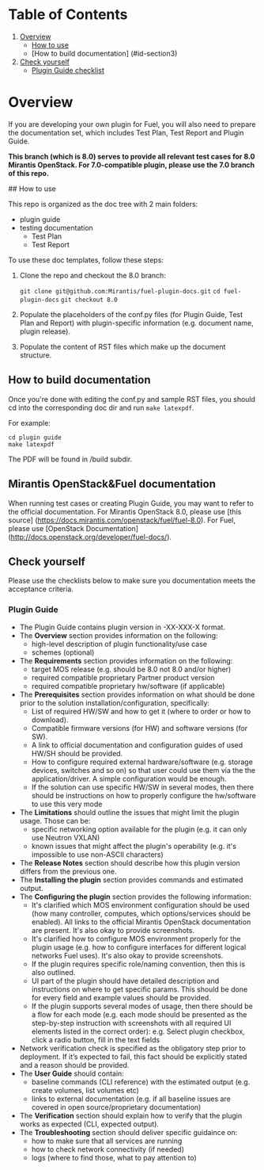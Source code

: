 # Table of Contents
1. [Overview](#id-section1)
   * [How to use](#id-section2)
   * [How to build documentation] (#id-section3)
2. [Check yourself](#id-section4)
   * [Plugin Guide checklist](#id-section5)

<div id='id-section1'/>

# Overview

If you are developing your own plugin for Fuel, you will also need to prepare the documentation set,
which includes Test Plan, Test Report and Plugin Guide.

**This branch (which is 8.0) serves to provide all relevant test cases for 8.0 Mirantis OpenStack.
For 7.0-compatible plugin, please use the 7.0 branch of this repo.**

<div id='id-section2'/>
## How to use

This repo is organized as the doc tree with 2 main folders:
- plugin guide
- testing documentation
  - Test Plan
  - Test Report

To use these doc templates, follow these steps:

1. Clone the repo and checkout the 8.0 branch:

   `git clone git@github.com:Mirantis/fuel-plugin-docs.git`
   `cd fuel-plugin-docs`
   `git checkout 8.0`
  
2. Populate the placeholders of the conf.py files (for Plugin Guide, Test Plan and Report) with plugin-specific information (e.g. document name, plugin release).

3. Populate the content of RST files which make up the document structure.

<div id='id-section3'/>

## How to build documentation

Once you're done with editing the conf.py and sample RST files, you should cd into the corresponding doc dir and
run `make latexpdf`.

For example:
```
cd plugin guide
make latexpdf
```

The PDF will be found in /build subdir.

<div id='id-section4'/>

## Mirantis OpenStack&Fuel documentation

When running test cases or creating Plugin Guide, you may want to refer to the official documentation.
For Mirantis OpenStack 8.0, please use [this source] (https://docs.mirantis.com/openstack/fuel/fuel-8.0).
For Fuel, please use [OpenStack Documentation] (http://docs.openstack.org/developer/fuel-docs/).

## Check yourself

Please use the checklists below to make sure you documentation
meets the acceptance criteria.

<div id='id-section5'/>

### Plugin Guide

* The Plugin Guide contains plugin version in <fuel-plugin-name>-XX-XXX-X format.
* The **Overview** section provides information on the following:
  * high-level description of plugin functionality/use case
  * schemes (optional)
* The **Requirements** section provides information on the following:
  * target MOS release (e.g. should be 8.0 not 8.0 and/or higher)
  * required compatible proprietary Partner product version
  * required compatible proprietary hw/software (if applicable)
* The **Prerequisites** section provides information on what should be done prior to the solution installation/configuration, specifically:
  * List of required HW/SW and how to get it (where to order or how to download).
  * Compatible firmware versions (for HW) and software versions (for SW).
  * A link to official documentation and configuration guides of used HW/SH should be provided.
  * How to configure required external hardware/software (e.g. storage devices, switches and so on) so that user could use them via the the application/driver. A simple configuration would be enough.
  * If the solution can use specific HW/SW in several modes, then there should be instructions on how to properly configure the hw/software to use this very mode
* The **Limitations** should outline the issues that might limit the plugin usage. Those can be:
  * specific networking option available for the plugin (e.g. it can only use Neutron VXLAN)
  * known issues that might affect the plugin's operability (e.g. it's impossible to use non-ASCII characters)
* The **Release Notes** section should describe how this plugin version differs from the previous one.
* The **Installing the plugin** section provides commands and estimated output.
* The **Configuring the plugin** section provides the following information:
  * It's clarified which MOS environment configuration should be used (how many controller, computes, which options/services should be enabled). All links to the official Mirantis OpenStack documentation are present. It's also okay to provide screenshots.
  * It's clarified how to configure MOS environment properly for the plugin usage (e.g. how to configure interfaces for different logical networks Fuel uses). It's also okay to provide screenshots.
  * If the plugin requires specific role/naming convention, then this is also outlined.
  * UI part of the plugin should have detailed description and instructions on where to get specific params. This should be done for every field and example values should be provided.
  * If the plugin supports several modes of usage, then there should be a flow for each mode (e.g. each mode should be presented as the step-by-step instruction with screenshots with all required UI elements listed in the correct order):
e.g. Select plugin checkbox, click a radio button, fill in the text fields
 * Network verification check is specified as the obligatory step prior to deployment. If it’s expected to fail, this fact should be explicitly stated and a reason should be provided.
* The **User Guide** should contain:
  * baseline commands (CLI reference) with the estimated output (e.g. create volumes, list volumes etc)
  * links to external documentation (e.g. if all baseline issues are covered in open source/proprietary  documentation) 
* The **Verification** section should explain how to verify that the plugin works as expected (CLI, expected output).
* The **Troubleshooting** section should deliver specific guidaince on:
  * how to make sure that all services are running
  * how to check network connectivity (if needed)
  * logs (where to find those, what to pay attention to)
 




